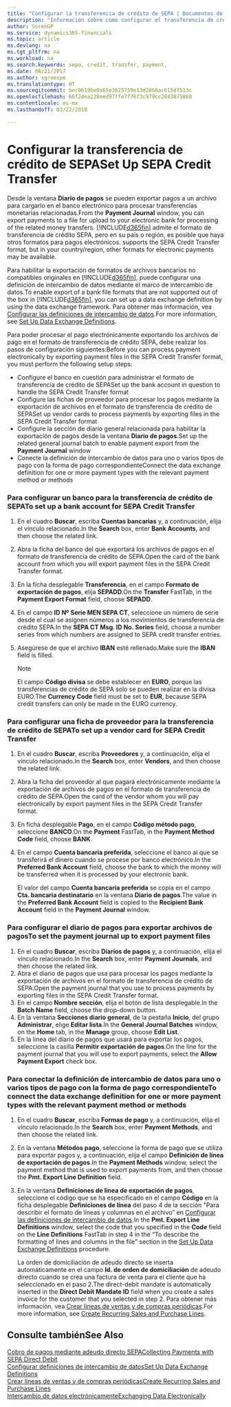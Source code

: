 ```yaml
---
title: "Configurar la transferencia de crédito de SEPA | Documentos de Microsoft"
description: "Información sobre cómo configurar el transferencia de crédito SEPA en Finance and Operations, Business edition."
author: SorenGP
ms.service: dynamics365-financials
ms.topic: article
ms.devlang: na
ms.tgt_pltfrm: na
ms.workload: na
ms.search.keywords: sepa, credit, transfer, payment,
ms.date: 08/21/2017
ms.author: sgroespe
ms.translationtype: HT
ms.sourcegitcommit: bec0619be0a65e3625759e13d2866ac615d7513c
ms.openlocfilehash: 66f24ea238eed97ffe7f76f3c979cc2843875860
ms.contentlocale: es-mx
ms.lasthandoff: 03/22/2018

---
```

# <a name="set-up-sepa-credit-transfer"></a><span data-ttu-id="a3ea1-103">Configurar la transferencia de crédito de SEPA</span><span class="sxs-lookup"><span data-stu-id="a3ea1-103">Set Up SEPA Credit Transfer</span></span>
<span data-ttu-id="a3ea1-104">Desde la ventana **Diario de pagos** se pueden exportar pagos a un archivo para cargarlo en el banco electrónico para procesar transferencias monetarias relacionadas.</span><span class="sxs-lookup"><span data-stu-id="a3ea1-104">From the **Payment Journal** window, you can export payments to a file for upload to your electronic bank for processing of the related money transfers.</span></span> [!INCLUDE[d365fin](includes/d365fin_md.md)]<span data-ttu-id="a3ea1-105"> admite el formato de transferencia de crédito SEPA, pero en su país o región, es posible que haya otros formatos para pagos electrónicos.</span><span class="sxs-lookup"><span data-stu-id="a3ea1-105"> supports the SEPA Credit Transfer format, but in your country/region, other formats for electronic payments may be available.</span></span>  

<span data-ttu-id="a3ea1-106">Para habilitar la exportación de formatos de archivos bancarios no compatibles originales en [!INCLUDE[d365fin](includes/d365fin_md.md)], puede configurar una definición de intercambio de datos mediante el marco de intercambio de datos.</span><span class="sxs-lookup"><span data-stu-id="a3ea1-106">To enable export of a bank file formats that are not supported out of the box in [!INCLUDE[d365fin](includes/d365fin_md.md)], you can set up a data exchange definition by using the data exchange framework.</span></span> <span data-ttu-id="a3ea1-107">Para obtener más información, vea [Configurar las definiciones de intercambio de datos](across-how-to-set-up-data-exchange-definitions.md).</span><span class="sxs-lookup"><span data-stu-id="a3ea1-107">For more information, see [Set Up Data Exchange Definitions](across-how-to-set-up-data-exchange-definitions.md).</span></span>  

<span data-ttu-id="a3ea1-108">Para poder procesar el pago electrónicamente exportando los archivos de pago en el formato de transferencia de crédito SEPA, debe realizar los pasos de configuración siguientes:</span><span class="sxs-lookup"><span data-stu-id="a3ea1-108">Before you can process payment electronically by exporting payment files in the SEPA Credit Transfer format, you must perform the following setup steps:</span></span>  

* <span data-ttu-id="a3ea1-109">Configure el banco en cuestión para administrar el formato de transferencia de crédito de SEPA</span><span class="sxs-lookup"><span data-stu-id="a3ea1-109">Set up the bank account in question to handle the SEPA Credit Transfer format</span></span>  
* <span data-ttu-id="a3ea1-110">Configure las fichas de proveedor para procesar los pagos mediante la exportación de archivos en el formato de transferencia de crédito de SEPA</span><span class="sxs-lookup"><span data-stu-id="a3ea1-110">Set up vendor cards to process payments by exporting files in the SEPA Credit Transfer format</span></span>  
* <span data-ttu-id="a3ea1-111">Configure la sección de diario general relacionada para habilitar la exportación de pagos desde la ventana **Diario de pagos**.</span><span class="sxs-lookup"><span data-stu-id="a3ea1-111">Set up the related general journal batch to enable payment export from the **Payment Journal** window</span></span>  
* <span data-ttu-id="a3ea1-112">Conecte la definición de intercambio de datos para uno o varios tipos de pago con la forma de pago correspondiente</span><span class="sxs-lookup"><span data-stu-id="a3ea1-112">Connect the data exchange definition for one or more payment types with the relevant payment method or methods</span></span>  

### <a name="to-set-up-a-bank-account-for-sepa-credit-transfer"></a><span data-ttu-id="a3ea1-113">Para configurar un banco para la transferencia de crédito de SEPA</span><span class="sxs-lookup"><span data-stu-id="a3ea1-113">To set up a bank account for SEPA Credit Transfer</span></span>  
1. <span data-ttu-id="a3ea1-114">En el cuadro **Buscar**, escriba **Cuentas bancarias** y, a continuación, elija el vínculo relacionado.</span><span class="sxs-lookup"><span data-stu-id="a3ea1-114">In the **Search** box, enter **Bank Accounts**, and then choose the related link.</span></span>  
2. <span data-ttu-id="a3ea1-115">Abra la ficha del banco del que exportará los archivos de pagos en el formato de transferencia de crédito de SEPA.</span><span class="sxs-lookup"><span data-stu-id="a3ea1-115">Open the card of the bank account from which you will export payment files in the SEPA Credit Transfer format.</span></span>  
3. <span data-ttu-id="a3ea1-116">En la ficha desplegable **Transferencia**, en el campo **Formato de exportación de pagos**, elija **SEPADD**.</span><span class="sxs-lookup"><span data-stu-id="a3ea1-116">On the **Transfer** FastTab, in the **Payment Export Format** field, choose **SEPADD**.</span></span>  
4. <span data-ttu-id="a3ea1-117">En el campo **ID Nº Serie MEN SEPA CT**, seleccione un número de serie desde el cual se asignen números a los movimientos de transferencia de crédito SEPA.</span><span class="sxs-lookup"><span data-stu-id="a3ea1-117">In the **SEPA CT Msg. ID No. Series** field, choose a number series from which numbers are assigned to SEPA credit transfer entries.</span></span>  
5. <span data-ttu-id="a3ea1-118">Asegúrese de que el archivo **IBAN** esté rellenado.</span><span class="sxs-lookup"><span data-stu-id="a3ea1-118">Make sure the **IBAN** field is filled.</span></span>  

    > [!NOTE]  
    >  <span data-ttu-id="a3ea1-119">El campo **Código divisa** se debe establecer en **EURO**, porque las transferencias de crédito de SEPA solo se pueden realizar en la divisa EURO.</span><span class="sxs-lookup"><span data-stu-id="a3ea1-119">The **Currency Code** field must be set to **EUR**, because SEPA credit transfers can only be made in the EURO currency.</span></span>  

### <a name="to-set-up-a-vendor-card-for-sepa-credit-transfer"></a><span data-ttu-id="a3ea1-120">Para configurar una ficha de proveedor para la transferencia de crédito de SEPA</span><span class="sxs-lookup"><span data-stu-id="a3ea1-120">To set up a vendor card for SEPA Credit Transfer</span></span>  
1. <span data-ttu-id="a3ea1-121">En el cuadro **Buscar**, escriba **Proveedores** y, a continuación, elija el vínculo relacionado.</span><span class="sxs-lookup"><span data-stu-id="a3ea1-121">In the **Search** box, enter **Vendors**, and then choose the related link.</span></span>  
2. <span data-ttu-id="a3ea1-122">Abra la ficha del proveedor al que pagará electrónicamente mediante la exportación de archivos de pagos en el formato de transferencia de crédito de SEPA.</span><span class="sxs-lookup"><span data-stu-id="a3ea1-122">Open the card of the vendor whom you will pay electronically by export payment files in the SEPA Credit Transfer format.</span></span>  
3. <span data-ttu-id="a3ea1-123">En ficha desplegable **Pago**, en el campo **Código método pago**, seleccione **BANCO**.</span><span class="sxs-lookup"><span data-stu-id="a3ea1-123">On the **Payment** FastTab, in the **Payment Method Code** field, choose **BANK**.</span></span>  
4. <span data-ttu-id="a3ea1-124">En el campo **Cuenta bancaria preferida**, seleccione el banco al que se transferirá el dinero cuando se procese por banco electrónico.</span><span class="sxs-lookup"><span data-stu-id="a3ea1-124">In the **Preferred Bank Account** field, choose the bank to which the money will be transferred when it is processed by your electronic bank.</span></span>  

     <span data-ttu-id="a3ea1-125">El valor del campo **Cuenta bancaria preferida** se copia en el campo **Cta. bancaria destinatario** en la ventana **Diario de pagos**.</span><span class="sxs-lookup"><span data-stu-id="a3ea1-125">The value in the **Preferred Bank Account** field is copied to the **Recipient Bank Account** field in the **Payment Journal** window.</span></span>  

### <a name="to-set-the-payment-journal-up-to-export-payment-files"></a><span data-ttu-id="a3ea1-126">Para configurar el diario de pagos para exportar archivos de pagos</span><span class="sxs-lookup"><span data-stu-id="a3ea1-126">To set the payment journal up to export payment files</span></span>  
1. <span data-ttu-id="a3ea1-127">En el cuadro **Buscar**, escriba **Diarios de pagos** y, a continuación, elija el vínculo relacionado.</span><span class="sxs-lookup"><span data-stu-id="a3ea1-127">In the **Search** box, enter **Payment Journals**, and then choose the related link.</span></span>  
2. <span data-ttu-id="a3ea1-128">Abra el diario de pagos que usa para procesar los pagos mediante la exportación de archivos en el formato de transferencia de crédito de SEPA.</span><span class="sxs-lookup"><span data-stu-id="a3ea1-128">Open the payment journal that you use to process payments by exporting files in the SEPA Credit Transfer format.</span></span>  
3. <span data-ttu-id="a3ea1-129">En el campo **Nombre sección**, elija el botón de lista desplegable.</span><span class="sxs-lookup"><span data-stu-id="a3ea1-129">In the **Batch Name** field, choose the drop\-down button.</span></span>  
4. <span data-ttu-id="a3ea1-130">En la ventana **Secciones diario general**, de la pestaña **Inicio**, del grupo **Administrar**, elige **Editar lista**.</span><span class="sxs-lookup"><span data-stu-id="a3ea1-130">In the **General Journal Batches** window, on the **Home** tab, in the **Manage** group, choose **Edit List**.</span></span>  
5. <span data-ttu-id="a3ea1-131">En la línea del diario de pagos que usará para exportar los pagos, seleccione la casilla **Permitir exportación de pagos**.</span><span class="sxs-lookup"><span data-stu-id="a3ea1-131">On the line for the payment journal that you will use to export payments, select the **Allow Payment Export** check box.</span></span>  

### <a name="to-connect-the-data-exchange-definition-for-one-or-more-payment-types-with-the-relevant-payment-method-or-methods"></a><span data-ttu-id="a3ea1-132">Para conectar la definición de intercambio de datos para uno o varios tipos de pago con la forma de pago correspondiente</span><span class="sxs-lookup"><span data-stu-id="a3ea1-132">To connect the data exchange definition for one or more payment types with the relevant payment method or methods</span></span>  
1. <span data-ttu-id="a3ea1-133">En el cuadro **Buscar**, escriba **Formas de pago** y, a continuación, elija el vínculo relacionado.</span><span class="sxs-lookup"><span data-stu-id="a3ea1-133">In the **Search** box, enter **Payment Methods**, and then choose the related link.</span></span>  
2. <span data-ttu-id="a3ea1-134">En la ventana **Métodos pago**, seleccione la forma de pago que se utiliza para exportar pagos y, a continuación, elija el campo **Definición de línea de exportación de pagos**.</span><span class="sxs-lookup"><span data-stu-id="a3ea1-134">In the **Payment Methods** window, select the payment method that is used to export payments from, and then choose the **Pmt. Export Line Definition** field.</span></span>  
3. <span data-ttu-id="a3ea1-135">En la ventana **Definiciones de línea de exportación de pagos**, seleccione el código que se ha especificado en el campo **Código** en la ficha desplegable **Definiciones de línea** del paso 4 de la sección "Para describir el formato de líneas y columnas en el archivo” en [Configurar las definiciones de intercambio de datos](across-how-to-set-up-data-exchange-definitions.md).</span><span class="sxs-lookup"><span data-stu-id="a3ea1-135">In the **Pmt. Export Line Definitions** window, select the code that you specified in the **Code** field on the **Line Definitions** FastTab in step 4 in the “To describe the formatting of lines and columns in the file” section in the [Set Up Data Exchange Definitions](across-how-to-set-up-data-exchange-definitions.md) procedure.</span></span>  

    <span data-ttu-id="a3ea1-136">La orden de domiciliación de adeudo directo se inserta automáticamente en el campo **Id. de orden de domiciliación** de adeudo directo cuando se crea una factura de venta para el cliente que ha seleccionado en el paso 2.</span><span class="sxs-lookup"><span data-stu-id="a3ea1-136">The direct-debit mandate is automatically inserted in the **Direct Debit Mandate ID** field when you create a sales invoice for the customer that you selected in step 2.</span></span> <span data-ttu-id="a3ea1-137">Para obtener más información, vea [Crear líneas de ventas y de compras periódicas](sales-how-work-standard-lines.md).</span><span class="sxs-lookup"><span data-stu-id="a3ea1-137">For more information, see [Create Recurring Sales and Purchase Lines](sales-how-work-standard-lines.md).</span></span>  

## <a name="see-also"></a><span data-ttu-id="a3ea1-138">Consulte también</span><span class="sxs-lookup"><span data-stu-id="a3ea1-138">See Also</span></span>  
[<span data-ttu-id="a3ea1-139">Cobro de pagos mediante adeudo directo SEPA</span><span class="sxs-lookup"><span data-stu-id="a3ea1-139">Collecting Payments with SEPA Direct Debit</span></span>](finance-collect-payments-with-sepa-direct-debit.md)  
[<span data-ttu-id="a3ea1-140">Configurar definiciones de intercambio de datos</span><span class="sxs-lookup"><span data-stu-id="a3ea1-140">Set Up Data Exchange Definitions</span></span>](across-how-to-set-up-data-exchange-definitions.md)  
[<span data-ttu-id="a3ea1-141">Crear líneas de ventas y de compras periódicas</span><span class="sxs-lookup"><span data-stu-id="a3ea1-141">Create Recurring Sales and Purchase Lines</span></span>](sales-how-work-standard-lines.md)  
[<span data-ttu-id="a3ea1-142">Intercambio de datos electrónicamente</span><span class="sxs-lookup"><span data-stu-id="a3ea1-142">Exchanging Data Electronically</span></span>](across-data-exchange.md)  

